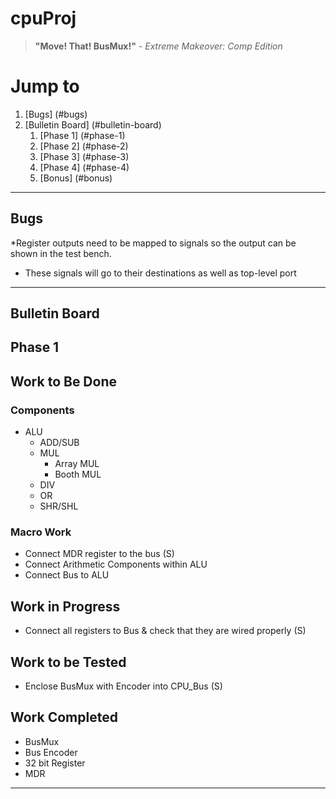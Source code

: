 # cpuProj

> **"Move! That! BusMux!"** _- Extreme Makeover: Comp Edition_


# Jump to
1. [Bugs] (#bugs)
2. [Bulletin Board] (#bulletin-board)
    1. [Phase 1] (#phase-1)
    2. [Phase 2] (#phase-2)
    3. [Phase 3] (#phase-3)
    4. [Phase 4] (#phase-4)
    5. [Bonus] (#bonus)

***
## Bugs
*Register outputs need to be mapped to signals so the output can be shown in the test bench.
  * These signals will go to their destinations as well as top-level port
***
## Bulletin Board
## Phase 1
## Work to Be Done
### Components 
  * ALU
    * ADD/SUB
    * MUL
      * Array MUL
      * Booth MUL
    * DIV
    * OR
    * SHR/SHL 
    
### Macro Work
* Connect MDR register to the bus (S)
* Connect Arithmetic Components within ALU
* Connect Bus to ALU  

## Work in Progress
* Connect all registers to Bus & check that they are wired properly (S)
## Work to be Tested
* Enclose BusMux with Encoder into CPU_Bus (S)


## Work Completed
* BusMux
* Bus Encoder
* 32 bit Register
* MDR

***

